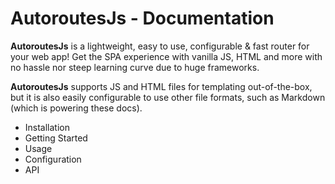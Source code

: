 # AutoroutesJs - Documentation

**AutoroutesJs** is a lightweight, easy to use, configurable & fast router for your web app! Get the SPA experience with vanilla JS, HTML and more with no hassle nor steep learning curve due to huge frameworks.

**AutoroutesJs** supports JS and HTML files for templating out-of-the-box, but it is also easily configurable to use other file formats, such as Markdown (which is powering these docs).

- <router-link to="/installation">Installation</router-link>
- <router-link to="/getstarted">Getting Started</router-link>
- <router-link to="/usage">Usage</router-link>
- <router-link to="/configuration">Configuration</router-link>
- <router-link to="/api">API</router-link>
